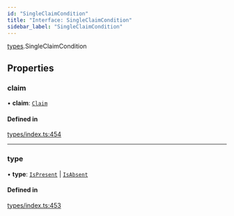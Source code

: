 ```yaml
---
id: "SingleClaimCondition"
title: "Interface: SingleClaimCondition"
sidebar_label: "SingleClaimCondition"
---
```


[types](../../../modules/Types/Types.md).SingleClaimCondition

## Properties

### claim

• **claim**: [`Claim`](../../../modules/Types/Types.md#claim)

#### Defined in

[types/index.ts:454](https://github.com/PolymeshAssociation/polymesh-sdk/blob/daafaa68f/src/types/index.ts#L454)

___

### type

• **type**: [`IsPresent`](../../../enums/Types/ConditionType/ConditionType.md#ispresent) \| [`IsAbsent`](../../../enums/Types/ConditionType/ConditionType.md#isabsent)

#### Defined in

[types/index.ts:453](https://github.com/PolymeshAssociation/polymesh-sdk/blob/daafaa68f/src/types/index.ts#L453)
